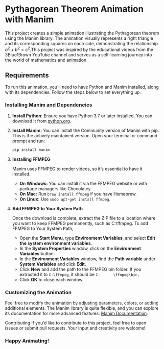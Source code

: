 # Pythagorean Theorem Animation with Manim

This project creates a simple animation illustrating the Pythagorean theorem using the Manim library. The animation visually represents a right triangle and its corresponding squares on each side, demonstrating the relationship $a^2 + b^2 = c^2$.This project was inspired by the educational videos from the 3Blue1Brown YouTube channel and serves as a self-learning journey into the world of mathematics and animation.

## Requirements

To run this animation, you'll need to have Python and Manim installed, along with its dependencies. Follow the steps below to set everything up.

### Installing Manim and Dependencies

1. **Install Python:**
   Ensure you have Python 3.7 or later installed. You can download it from [python.org](https://www.python.org/downloads/).

2. **Install Manim:**
   You can install the Community version of Manim with pip. This is the actively maintained version. Open your terminal or command prompt and run:
   ```bash
   pip install manim
   ```
3. **Installing FFMPEG**

   Manim uses FFMPEG to render videos, so it’s essential to have it installed.

   - **On Windows:** You can install it via the FFMPEG website or with package managers like Chocolatey.
   - **On Mac:** Run `brew install ffmpeg` if you have Homebrew.
   - **On Linux:** Use `sudo apt-get install ffmpeg`.
4. **Add FFMPEG to Your System Path**

   Once the download is complete, extract the ZIP file to a location where you want to keep FFMPEG permanently, such as C:\ffmpeg. To add FFMPEG to Your System Path,
   - Open the **Start Menu**, type **Environment Variables**, and select **Edit the system environment variables**.
   - In the **System Properties** window, click on the **Environment Variables** button.
   - In the **Environment Variables** window, find the **Path variable** under **System Variables** and click **Edit**.
   - Click **New** and add the path to the FFMPEG bin folder. If you extracted it to ```C:\ffmpeg```, it should be ```C:      \ffmpeg\bin.```
   - Click **OK** to close each window.

### Customizing the Animation
Feel free to modify the animation by adjusting parameters, colors, or adding additional elements. The Manim library is quite flexible, and you can explore its documentation for more advanced features: [Manim Documentation](https://docs.manim.community/en/stable/).

Contributing
If you'd like to contribute to this project, feel free to open issues or submit pull requests. Your input and creativity are welcome!

### Happy Animating!
